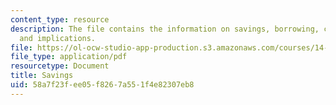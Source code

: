 ```yaml
---
content_type: resource
description: The file contains the information on savings, borrowing, credit, poverty,
  and implications.
file: https://ol-ocw-studio-app-production.s3.amazonaws.com/courses/14-771-development-economics-microeconomic-issues-and-policy-models-fall-2008/58a7f23fee05f8267a551f4e82307eb8_lec23.pdf
file_type: application/pdf
resourcetype: Document
title: Savings
uid: 58a7f23f-ee05-f826-7a55-1f4e82307eb8
---
```

